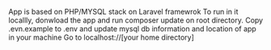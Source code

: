 App is based on PHP/MYSQL stack on Laravel framewrok
To run in it locallly, donwload the app and run composer update on root directory. 
Copy .evn.example to .env and update mysql db information and location of app in your machine
Go to localhost://[your home directory]

